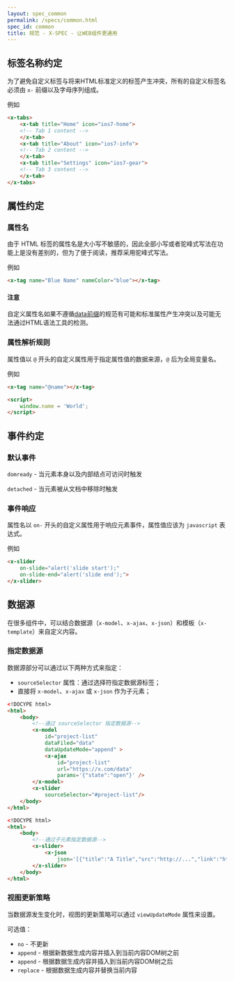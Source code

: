 ```yaml
---
layout: spec_common
permalink: /specs/common.html
spec_id: common
title: 规范 - X-SPEC - 让WEB组件更通用
---
```


## 标签名称约定

为了避免自定义标签与将来HTML标准定义的标签产生冲突，所有的自定义标签名必须由 `x-` 前缀以及字母序列组成。

例如

```html
<x-tabs>
    <x-tab title="Home" icon="ios7-home">
    <!-- Tab 1 content -->
    </x-tab>
    <x-tab title="About" icon="ios7-info">
    <!-- Tab 2 content -->
    </x-tab>
    <x-tab title="Settings" icon="ios7-gear">
    <!-- Tab 3 content -->
    </x-tab>
</x-tabs>
```

## 属性约定

### 属性名

由于 HTML 标签的属性名是大小写不敏感的，因此全部小写或者驼峰式写法在功能上是没有差别的，但为了便于阅读，推荐采用驼峰式写法。

例如

```html
<x-tag name="Blue Name" nameColor="blue"></x-tag>
```

<div class="callout callout-danger">
    <h4>注意</h4>
    <p>
        自定义属性名如果不遵循<a href="http://www.w3.org/TR/2010/WD-html5-20101019/elements.html#embedding-custom-non-visible-data-with-the-data-attributes">data前缀</a>的规范有可能和标准属性产生冲突以及可能无法通过HTML语法工具的检测。
    </p>
</div>

### 属性解析规则

属性值以 `@` 开头的自定义属性用于指定属性值的数据来源，`@` 后为全局变量名。

例如

```html
<x-tag name="@name"></x-tag>

<script>
    window.name = 'World';
</script>
```

## 事件约定

### 默认事件

`domready` - 当元素本身以及内部结点可访问时触发

`detached` - 当元素被从文档中移除时触发

### 事件响应

属性名以 `on-` 开头的自定义属性用于响应元素事件，属性值应该为 `javascript` 表达式。

例如

```html
<x-slider
    on-slide="alert('slide start');"
    on-slide-end="alert('slide end');">
</x-slider>
```

## 数据源

在很多组件中，可以结合数据源（`x-model`、`x-ajax`、`x-json`）和模板（`x-template`）来自定义内容。

### 指定数据源

数据源部分可以通过以下两种方式来指定：

 * `sourceSelector` 属性：通过选择符指定数据源标签；
 * 直接将 `x-model`、`x-ajax` 或 `x-json` 作为子元素；

```html
<!DOCYPE html>
<html>
    <body>
        <!--通过 sourceSelector 指定数据源-->
        <x-model
            id="project-list"
            dataFiled="data"
            dataUpdateMode="append" >
            <x-ajax 
                id="project-list"
                url="https://x.com/data"
                params='{"state":"open"}' />
        </x-model>
        <x-slider
            sourceSelector="#project-list"/>
    </body>
</html>
```

```html
<!DOCYPE html>
<html>
    <body>
        <!--通过子元素指定数据源-->
        <x-slider>
            <x-json 
                json='[{"title":"A Title","src":"http://...","link":"http://..."}]' />
        </x-slider>
    </body>
</html>
```

### 视图更新策略

当数据源发生变化时，视图的更新策略可以通过 `viewUpdateMode` 属性来设置。

可选值：

 * `no` - 不更新
 * `append` - 根据新数据生成内容并插入到当前内容DOM树之前
 * `append` - 根据数据生成内容并插入到当前内容DOM树之后
 * `replace` - 根据数据生成内容并替换当前内容
 